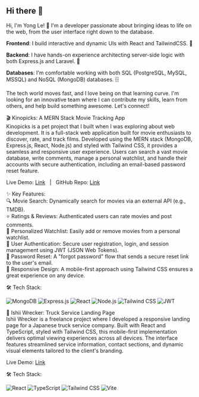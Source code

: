 ## Hi there 👋

Hi, I'm Yong Le! 👋 I'm a developer passionate about bringing ideas to life on the web, from the user interface right down to the database.

**Frontend**: I build interactive and dynamic UIs with React and TailwindCSS. 🎨

**Backend**: I have hands-on experience architecting server-side logic with both Express.js and Laravel. 🚀

**Databases**: I'm comfortable working with both SQL (PostgreSQL, MySQL, MSSQL) and NoSQL (MongoDB) databases. 🗄️

The tech world moves fast, and I love being on that learning curve. I'm looking for an innovative team where I can contribute my skills, learn from others, and help build something awesome. Let's connect!

🎬 Kinopicks: A MERN Stack Movie Tracking App  
Kinopicks is a pet project that I built when I was exploring about web development. It is a full-stack web application built for movie enthusiasts to discover, rate, and track films. Developed using the MERN stack (MongoDB, Express.js, React, Node.js) and styled with Tailwind CSS, it provides a seamless and responsive user experience. Users can search a vast movie database, write comments, manage a personal watchlist, and handle their accounts with secure authentication, including an email-based password reset feature.

Live Demo: [Link](https://kinopicks.onrender.com/)   |   GitHub Repo: [Link](https://github.com/yongleee/MERN-movie-review-app)

✨ Key Features:  
🔍 Movie Search: Dynamically search for movies via an external API (e.g., TMDB).  
⭐ Ratings & Reviews: Authenticated users can rate movies and post comments.  
🍿 Personalized Watchlist: Easily add or remove movies from a personal watchlist.  
🔐 User Authentication: Secure user registration, login, and session management using JWT (JSON Web Tokens).  
🔑 Password Reset: A "forgot password" flow that sends a secure reset link to the user's email.  
📱 Responsive Design: A mobile-first approach using Tailwind CSS ensures a great experience on any device.

🛠️ Tech Stack:
<p align="left">
<img src="https://img.shields.io/badge/MongoDB-47A248?style=for-the-badge&logo=mongodb&logoColor=white" alt="MongoDB"/>
<img src="https://img.shields.io/badge/Express.js-000000?style=for-the-badge&logo=express&logoColor=white" alt="Express.js"/>
<img src="https://img.shields.io/badge/React-20232A?style=for-the-badge&logo=react&logoColor=61DAFB" alt="React"/>
<img src="https://img.shields.io/badge/Node.js-339933?style=for-the-badge&logo=nodedotjs&logoColor=white" alt="Node.js"/>
<img src="https://img.shields.io/badge/Tailwind_CSS-38B2AC?style=for-the-badge&logo=tailwind-css&logoColor=white" alt="Tailwind CSS"/>
<img src="https://img.shields.io/badge/JSON_Web_Tokens-000000?style=for-the-badge&logo=jsonwebtokens&logoColor=white" alt="JWT"/>
</p>

🚛 Ishii Wrecker: Truck Service Landing Page  
Ishii Wrecker is a freelance project where I developed a responsive landing page for a Japanese truck service company. Built with React and TypeScript, styled with Tailwind CSS, this mobile-first implementation delivers optimal viewing experiences across all devices. The interface features streamlined service information, contact sections, and dynamic visual elements tailored to the client's branding.

Live Demo: [Link](https://ishii-wrecker.jp/)  

🛠️ Tech Stack:  
<p align="left">
<img src="https://img.shields.io/badge/React-20232A?style=for-the-badge&logo=react&logoColor=61DAFB" alt="React"/>
<img src="https://img.shields.io/badge/TypeScript-3178C6?style=for-the-badge&logo=typescript&logoColor=white" alt="TypeScript"/>
<img src="https://img.shields.io/badge/Tailwind_CSS-38B2AC?style=for-the-badge&logo=tailwind-css&logoColor=white" alt="Tailwind CSS"/>
<img src="https://img.shields.io/badge/Vite-B73BFE?style=for-the-badge&logo=vite&logoColor=FFD62E" alt="Vite"/>
</p>
